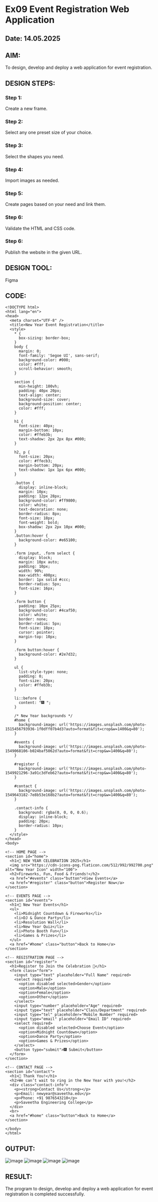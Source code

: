 # Ex09 Event Registration Web Application
## Date: 14.05.2025

## AIM:
To design, develop and deploy a web application for event registration.

## DESIGN STEPS:

### Step 1:
Create a new frame.

### Step 2:
Select any one preset size of your choice.

### Step 3:
Select the shapes you need.

### Step 4:
Import images as needed.

### Step 5:
Create pages based on your need and link them.

### Step 6:

Validate the HTML and CSS code.

### Step 6:

Publish the website in the given URL.

## DESIGN TOOL:
Figma

## CODE:
```
<!DOCTYPE html>
<html lang="en">
<head>
  <meta charset="UTF-8" />
  <title>New Year Event Registration</title>
  <style>
    * {
      box-sizing: border-box;
    }
    body {
      margin: 0;
      font-family: 'Segoe UI', sans-serif;
      background-color: #000;
      color: #fff;
      scroll-behavior: smooth;
    }

    section {
      min-height: 100vh;
      padding: 40px 20px;
      text-align: center;
      background-size: cover;
      background-position: center;
      color: #fff;
    }

    h1 {
      font-size: 40px;
      margin-bottom: 10px;
      color: #ffeb3b;
      text-shadow: 2px 2px 8px #000;
    }

    h2, p {
      font-size: 20px;
      color: #ffecb3;
      margin-bottom: 20px;
      text-shadow: 1px 1px 6px #000;
    }

    .button {
      display: inline-block;
      margin: 10px;
      padding: 12px 28px;
      background-color: #ff9800;
      color: white;
      text-decoration: none;
      border-radius: 8px;
      font-size: 18px;
      font-weight: bold;
      box-shadow: 2px 2px 10px #000;
    }
    .button:hover {
      background-color: #e65100;
    }

    .form input, .form select {
      display: block;
      margin: 10px auto;
      padding: 10px;
      width: 90%;
      max-width: 400px;
      border: 1px solid #ccc;
      border-radius: 5px;
      font-size: 16px;
    }

    .form button {
      padding: 10px 25px;
      background-color: #4caf50;
      color: white;
      border: none;
      border-radius: 5px;
      font-size: 18px;
      cursor: pointer;
      margin-top: 10px;
    }

    .form button:hover {
      background-color: #2e7d32;
    }

    ul {
      list-style-type: none;
      padding: 0;
      font-size: 20px;
      color: #ffeb3b;
    }

    li::before {
      content: "🎆 ";
    }

    /* New Year backgrounds */
    #home {
      background-image: url('https://images.unsplash.com/photo-1515456793936-1f0dff07b4d3?auto=format&fit=crop&w=1400&q=80');
    }

    #events {
      background-image: url('https://images.unsplash.com/photo-1549068106-b024baf5062d?auto=format&fit=crop&w=1400&q=80');
    }

    #register {
      background-image: url('https://images.unsplash.com/photo-1549921296-3a91c3dfeb62?auto=format&fit=crop&w=1400&q=80');
    }

    #contact {
      background-image: url('https://images.unsplash.com/photo-1549643182-7e8b53e168b2?auto=format&fit=crop&w=1400&q=80');
    }

    .contact-info {
      background: rgba(0, 0, 0, 0.6);
      display: inline-block;
      padding: 20px;
      border-radius: 10px;
    }
  </style>
</head>
<body>

<!-- HOME PAGE -->
<section id="home">
  <h1>🎉 NEW YEAR CELEBRATION 2025</h1>
  <img src="https://cdn-icons-png.flaticon.com/512/992/992700.png" alt="New Year Icon" width="100">
  <h2>Fireworks, Fun, Food & Friends!</h2>
  <a href="#events" class="button">View Events</a>
  <a href="#register" class="button">Register Now</a>
</section>

<!-- EVENTS PAGE -->
<section id="events">
  <h1>🎊 New Year Events</h1>
  <ul>
    <li>Midnight Countdown & Fireworks</li>
    <li>DJ & Dance Party</li>
    <li>Resolution Wall</li>
    <li>New Year Quiz</li>
    <li>Photo Booth Fun</li>
    <li>Games & Prizes</li>
  </ul>
  <a href="#home" class="button">Back to Home</a>
</section>

<!-- REGISTRATION PAGE -->
<section id="register">
  <h1>Register to Join the Celebration 🎇</h1>
  <form class="form">
    <input type="text" placeholder="Full Name" required>
    <select required>
      <option disabled selected>Gender</option>
      <option>Male</option>
      <option>Female</option>
      <option>Other</option>
    </select>
    <input type="number" placeholder="Age" required>
    <input type="text" placeholder="Class/Department" required>
    <input type="tel" placeholder="Mobile Number" required>
    <input type="email" placeholder="Email ID" required>
    <select required>
      <option disabled selected>Choose Event</option>
      <option>Midnight Countdown</option>
      <option>Dance Party</option>
      <option>Games & Prizes</option>
    </select>
    <button type="submit">🎆 Submit</button>
  </form>
</section>

<!-- CONTACT PAGE -->
<section id="contact">
  <h1>🎇 Thank You!</h1>
  <h2>We can’t wait to ring in the New Year with you!</h2>
  <div class="contact-info">
    <p><strong>Contact Us</strong></p>
    <p>Email: newyear@saveetha.edu</p>
    <p>Phone: +91 9876543210</p>
    <p>Saveetha Engineering College</p>
  </div>
  <br>
  <a href="#home" class="button">Back to Home</a>
</section>

</body>
</html>

```

## OUTPUT:
![image](https://github.com/user-attachments/assets/deebf28c-3656-4443-a2c4-15729688cba1)
![image](https://github.com/user-attachments/assets/56fd7e0e-5815-44dc-85b3-bed7f47e4e53)
![image](https://github.com/user-attachments/assets/d6079ee9-7b6a-478b-b5d6-de111c57950a)
![image](https://github.com/user-attachments/assets/2bce4839-b3a2-4d0b-a99a-4cfbbadbf882)


## RESULT:
The program to design, develop and deploy a web application for event registration is completed successfully.
